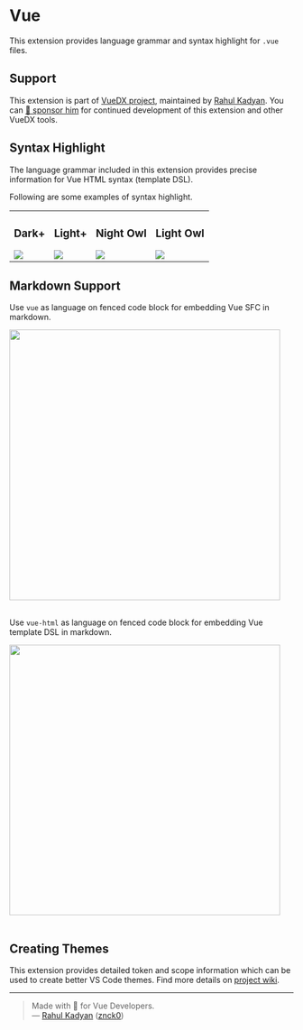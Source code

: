 # Vue

This extension provides language grammar and syntax highlight for `.vue` files.

## Support

This extension is part of [VueDX project](https://github.com/znck/vue-developer-experience), maintained by [Rahul Kadyan](https://github.com/znck). You can [💖 sponsor him](https://github.com/sponsors/znck) for continued development of this extension and other VueDX tools.

## Syntax Highlight

The language grammar included in this extension provides precise information for
Vue HTML syntax (template DSL).

Following are some examples of syntax highlight.

<table border="0">
  <tbody>
  <tr>
    <td>
      <h3>Dark+</h3>
      <img src="https://raw.githubusercontent.com/znck/vue-developer-experience/main/extensions/vscode-vue/demo/Dark.png">
    </td>
    <td>
      <h3>Light+</h3>
      <img src="https://raw.githubusercontent.com/znck/vue-developer-experience/main/extensions/vscode-vue/demo/Light.png">
    </td>
    <td>
      <h3>Night Owl</h3>
      <img src="https://raw.githubusercontent.com/znck/vue-developer-experience/main/extensions/vscode-vue/demo/NightOwl.png">
    </td>
    <td>
      <h3>Light Owl</h3>
      <img src="https://raw.githubusercontent.com/znck/vue-developer-experience/main/extensions/vscode-vue/demo/LightOwl.png">
    </td>
  </tr>
  </tbody>
</table>

## Markdown Support

Use `vue` as language on fenced code block
for embedding Vue SFC in markdown.
<div>
  <img width="480" src="https://raw.githubusercontent.com/znck/vue-developer-experience/main/extensions/vscode-vue/demo/FencedCodeBlock-Vue.png" />
</div>
<br>

Use `vue-html` as language on fenced code block
for embedding Vue template DSL in markdown.
<div>
  <img width="480" src="https://raw.githubusercontent.com/znck/vue-developer-experience/main/extensions/vscode-vue/demo/FencedCodeBlock-VueHTML.png" />
</div>
<br>

## Creating Themes

This extension provides detailed token and scope information which can be
used to create better VS Code themes. Find more details on [project wiki](https://github.com/znck/vue-developer-experience/wiki/Theme-Guide).

---

> Made with 💚 for Vue Developers.  
> — [Rahul Kadyan](https://znck.me) ([znck0](https://twitter.com/znck0))
